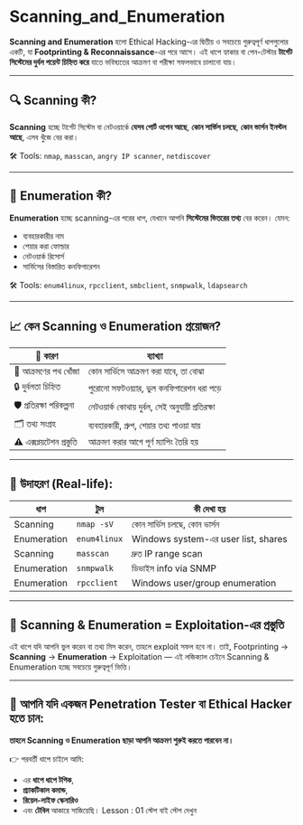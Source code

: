 # Scanning_and_Enumeration
**Scanning and Enumeration** হলো Ethical Hacking-এর দ্বিতীয় ও সবচেয়ে গুরুত্বপূর্ণ ধাপগুলোর একটি, যা **Footprinting & Reconnaissance**-এর পরে আসে। এই ধাপে হ্যাকার বা পেন-টেস্টার **টার্গেট সিস্টেমের দুর্বল পয়েন্ট চিহ্নিত করে** যাতে ভবিষ্যতের আক্রমণ বা পরীক্ষা সফলভাবে চালানো যায়।

---

## 🔍 **Scanning কী?**

**Scanning** হচ্ছে টার্গেট সিস্টেম বা নেটওয়ার্কে **যেসব পোর্ট ওপেন আছে**, **কোন সার্ভিস চলছে**, **কোন ভার্সন ইনস্টল আছে**, এসব খুঁজে বের করা।

🛠️ Tools: `nmap`, `masscan`, `angry IP scanner`, `netdiscover`

---

## 🔎 **Enumeration কী?**

**Enumeration** হচ্ছে scanning-এর পরের ধাপ, যেখানে আপনি **সিস্টেমের ভিতরের তথ্য** বের করেন।
যেমন:

* ব্যবহারকারীর নাম
* শেয়ার করা ফোল্ডার
* নেটওয়ার্ক রিসোর্স
* সার্ভিসের বিস্তারিত কনফিগারেশন

🛠️ Tools: `enum4linux`, `rpcclient`, `smbclient`, `snmpwalk`, `ldapsearch`

---

## 📈 কেন Scanning ও Enumeration প্রয়োজন?

| 📌 কারণ                   | ব্যাখ্যা                                       |
| ------------------------- | ---------------------------------------------- |
| 🎯 আক্রমণের পথ খোঁজা      | কোন সার্ভিসে আক্রমণ করা যাবে, তা বোঝা          |
| 🔒 দুর্বলতা চিহ্নিত       | পুরোনো সফটওয়্যার, ভুল কনফিগারেশন ধরা পড়ে       |
| 🛡️ প্রতিরক্ষা পরিকল্পনা  | নেটওয়ার্ক কোথায় দুর্বল, সেই অনুযায়ী প্রতিরক্ষা |
| 🗂️ তথ্য সংগ্রহ           | ব্যবহারকারী, গ্রুপ, শেয়ার তথ্য পাওয়া যায়       |
| ⚠️ এক্সপ্লয়টেশন প্রস্তুতি | আক্রমণ করার আগে পূর্ণ ম্যাপিং তৈরি হয়          |

---

## 🧪 উদাহরণ (Real-life):

| ধাপ         | টুল          | কী দেখা হয়                          |
| ----------- | ------------ | ----------------------------------- |
| Scanning    | `nmap -sV`   | কোন সার্ভিস চলছে, কোন ভার্সন        |
| Enumeration | `enum4linux` | Windows system-এর user list, shares |
| Scanning    | `masscan`    | দ্রুত IP range scan                 |
| Enumeration | `snmpwalk`   | ডিভাইস info via SNMP                |
| Enumeration | `rpcclient`  | Windows user/group enumeration      |

---

## 🔗 Scanning & Enumeration = Exploitation-এর প্রস্তুতি

এই ধাপে যদি আপনি ভুল করেন বা তথ্য মিস করেন, তাহলে exploit সফল হবে না।
তাই, Footprinting → **Scanning** → **Enumeration** → Exploitation — এই লজিক্যাল চেইনে Scanning & Enumeration হচ্ছে সবচেয়ে গুরুত্বপূর্ণ ভিত্তি।

---

## 📌 আপনি যদি একজন Penetration Tester বা Ethical Hacker হতে চান:

**তাহলে Scanning ও Enumeration ছাড়া আপনি আক্রমণ শুরুই করতে পারবেন না।**

👉 পরবর্তী ধাপে চাইলে আমি:

* এর **ধাপে ধাপে টপিক**,
* **প্র্যাকটিকাল কমান্ড**,
* **রিয়েল-লাইফ স্কেনারিও**
* এবং **টেবিল** আকারে সাজিয়েছি। Lesson : 01 স্টেপ বাই স্টেপ দেখুন 

